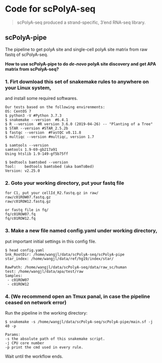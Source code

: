 # Code for scPolyA-seq

> scPolyA-seq produced a strand-specific, 3’end RNA-seq library.




## scPolyA-pipe

The pipeline to get polyA site and single-cell polyA site matrix from raw fastq of scPolyA-seq.


**How to use scPolyA-pipe to do *de-novo* polyA site discovery and get APA matrix from scPolyA-seq?**


### 1. Firt download this set of snakemake rules to anywhere on your Linux system, 
and install some required softwares.

```
Our tests based on the following envirenments:
OS: CentOS 7
$ python3 -V #Python 3.7.3
$ snakemake --version  #6.4.1
$ R --version  #R version 3.6.0 (2019-04-26) -- "Planting of a Tree"
$ STAR --version #STAR_2.5.2b
$ fastqc --version  #FastQC v0.11.8
$ multiqc --version #multiqc, version 1.7

$ samtools --version
samtools 1.9-69-gb217a91
Using htslib 1.9-149-gf5b75ff

$ bedtools bamtobed --version
Tool:    bedtools bamtobed (aka bamToBed)
Version: v2.25.0
```



### 2. Goto your working directory, put your fastq file

```
for C1, put your cellId_R2.fastq.gz in raw/
raw/c01ROW07.fastq.gz
raw/c01ROW12.fastq.gz

or fastq file in fq/
fq/c01ROW07.fq
fq/c01ROW12.fq
```



### 3. Make a new file named config.yaml under working directory, 
put important initial settings in this config file.



```
$ head config.yaml
Snk_RootDir: /home/wangjl/data/scPolyA-seq/scPolyA-pipe
star_index: /home/wangjl/data/ref/hg19/index/star/

RawPath: /home/wangjl/data/scPolyA-seq/data/raw_sc/human
test: /home/wangjl/data/apa/test/raw
Samples:
 - c01ROW07
 - c01ROW12
```


### 4. (We recommend open an Tmux panal, in case the pipeline ceased on network error) 
Run the pipeline in the working directory:

```
$ snakemake -s /home/wangjl/data/scPolyA-seq/scPolyA-pipe/main.sf -j 40 -p

Params: 
-s the absolute path of this snakemake script.
-j CPU core number
-p print the cmd used in every rule.
```

Wait until the workflow ends.



